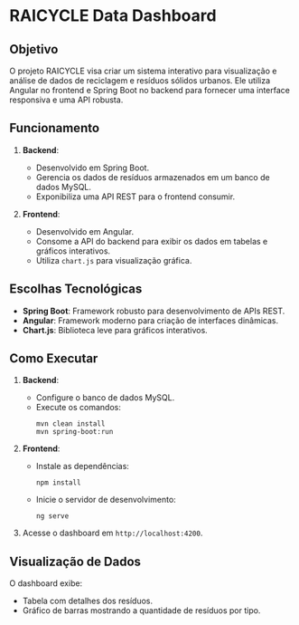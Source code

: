 # RAICYCLE Data Dashboard

## Objetivo
O projeto RAICYCLE visa criar um sistema interativo para visualização e análise de dados de reciclagem e resíduos sólidos urbanos. Ele utiliza Angular no frontend e Spring Boot no backend para fornecer uma interface responsiva e uma API robusta.

## Funcionamento
1. **Backend**:
   - Desenvolvido em Spring Boot.
   - Gerencia os dados de resíduos armazenados em um banco de dados MySQL.
   - Exponibiliza uma API REST para o frontend consumir.

2. **Frontend**:
   - Desenvolvido em Angular.
   - Consome a API do backend para exibir os dados em tabelas e gráficos interativos.
   - Utiliza `chart.js` para visualização gráfica.

## Escolhas Tecnológicas
- **Spring Boot**: Framework robusto para desenvolvimento de APIs REST.
- **Angular**: Framework moderno para criação de interfaces dinâmicas.
- **Chart.js**: Biblioteca leve para gráficos interativos.

## Como Executar
1. **Backend**:
   - Configure o banco de dados MySQL.
   - Execute os comandos:
     ```
     mvn clean install
     mvn spring-boot:run
     ```

2. **Frontend**:
   - Instale as dependências:
     ```
     npm install
     ```
   - Inicie o servidor de desenvolvimento:
     ```
     ng serve
     ```

3. Acesse o dashboard em `http://localhost:4200`.

## Visualização de Dados
O dashboard exibe:
- Tabela com detalhes dos resíduos.
- Gráfico de barras mostrando a quantidade de resíduos por tipo.
